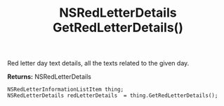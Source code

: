 ﻿---
uid: crmscript_ref_NSRedLetterInformationListItem_GetRedLetterDetails
title: NSRedLetterDetails GetRedLetterDetails()
intellisense: NSRedLetterInformationListItem.GetRedLetterDetails
keywords: NSRedLetterInformationListItem, GetRedLetterDetails
so.topic: reference
---

Red letter day text details, all the texts related to the given day.

**Returns:** NSRedLetterDetails


```crmscript
NSRedLetterInformationListItem thing;
NSRedLetterDetails redLetterDetails  = thing.GetRedLetterDetails();
```


